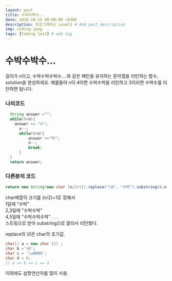 ```yaml
---
layout: post
title: 수박수박수...
date: 2018-10-15 00:00:00 +0300
description: 프로그래머스 Level1 # Add post description
img: coding.jpeg
tags: [Coding test] # add tag
---
```



# 수박수박수...
길이가 n이고, 수박수박수박수....와 같은 패턴을 유지하는 문자열을 리턴하는 함수, solution을 완성하세요. 예를들어 n이 4이면 수박수박을 리턴하고 3이라면 수박수를 리턴하면 됩니다.

### 나의코드
~~~ java
  String answer ="";
  while(0<n){
    answer += "수";
      n--;
      while(0<n){
          answer +="박";
          n--;
          break;
      }
  }
  return answer;
~~~
### 다른분의 코드
~~~ java
return new String(new char [n/2+1]).replace("\0", "수박").substring(0,n);
~~~
char배열의 크기를 (n/2)+1로 정해서  
1일때 "수박"  
2,3일때 "수박수박"  
4,5일때 "수박수박수박"  . . .  
스트링으로 받아 substring으로 잘라서 리턴했다.


replace의 \0은 char의 초기값.

~~~ java
char[] a = new char [1] ;
char b ='\0';
char c = '\u0000';
char d = 0;
// a == b == c == d
~~~

이외에도 삼항연산자를 많이 사용.
